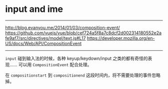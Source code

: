 # input and ime

---

http://blog.evanyou.me/2014/01/03/composition-event/
https://github.com/vuejs/vue/blob/cef724a5f8a7c8dcf2d002314180552e2afe9af7/src/directives/model/text.js#L17
https://developer.mozilla.org/en-US/docs/Web/API/CompositionEvent

---

`input` 碰到输入法的时候，各种 keyup/keydown/input 之类的都有奇怪的表现……
可以用 `CompositionEvent` 配合处理。

在 `compositionstart` 到 `compositionend` 这段时间内，将不需要处理的事件忽略掉。
